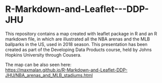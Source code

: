 # R-Markdown-and-Leaflet---DDP-JHU

This repository contains a map created with leaflet package in R and an R markdown file, in which are illustrated all the NBA arenas and the MLB ballparks in the US, used in 2018 season. This presentation has been created as part of the Developing Data Products course, held by Johns Hopkins University through Cousera.

The map can be also seen here:
<br>
https://maxmalan.github.io/R-Markdown-and-Leaflet-DDP-JHU/NBA_arenas_and_MLB_stadiums.html
